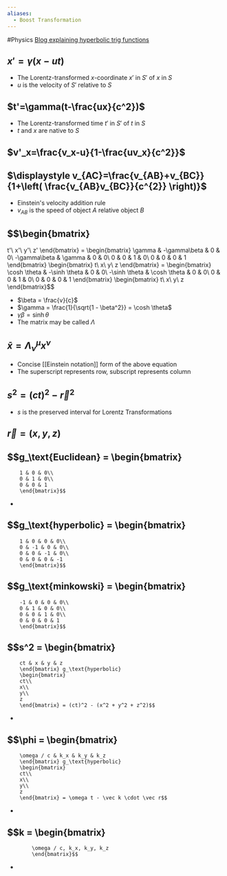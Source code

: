 ```yaml
---
aliases:
  - Boost Transformation
---
```

#Physics
[Blog explaining hyperbolic trig functions](https://www.physicslog.com/blog/2019/03/lorentz-hyperbolic-rotation/)
## $x'=\gamma(x-ut)$
* The Lorentz-transformed $x$-coordinate $x'$ in $S'$ of $x$ in $S$
* $u$ is the velocity of $S'$ relative to $S$
## $t'=\gamma(t-\frac{ux}{c^2})$
* The Lorentz-transformed time $t'$ in $S'$ of $t$ in $S$
* $t$ and $x$ are native to $S$
## $v'_x=\frac{v_x-u}{1-\frac{uv_x}{c^2}}$
## $\displaystyle v_{AC}=\frac{v_{AB}+v_{BC}}{1+\left( \frac{v_{AB}v_{BC}}{c^{2}} \right)}$
* Einstein's velocity addition rule
* $\displaystyle v_{AB}$ is the speed of object $\displaystyle A$ relative object $\displaystyle B$
## $$\begin{bmatrix}
t'\\
x'\\
y'\\
z'
\end{bmatrix} =
\begin{bmatrix}
\gamma & -\gamma\beta & 0 & 0\\
-\gamma\beta & \gamma & 0 & 0\\
0 & 0 & 1 & 0\\
0 & 0 & 0 & 1
\end{bmatrix}
\begin{bmatrix}
t\\
x\\
y\\
z
\end{bmatrix} = 
\begin{bmatrix}
\cosh \theta & -\sinh \theta & 0 & 0\\
-\sinh \theta & \cosh \theta & 0 & 0\\
0 & 0 & 1 & 0\\
0 & 0 & 0 & 1
\end{bmatrix}
\begin{bmatrix}
t\\
x\\
y\\
z
\end{bmatrix}$$
* $\beta = \frac{v}{c}$
* $\gamma = \frac{1}{\sqrt{1 - \beta^2}} = \cosh \theta$
* $\gamma\beta = \sinh \theta$
* The matrix may be called $\displaystyle \Lambda$
## $\displaystyle \bar{x}=\Lambda^{\mu}_{\nu}x^{\nu}$
* Concise [[Einstein notation]] form of the above equation
* The superscript represents row, subscript represents column
## $s^2 = (ct)^2 - \vec r^2$
* $s$ is the preserved interval for Lorentz Transformations
## $\vec r = (x, y, z)$
## $$g_\text{Euclidean} = \begin{bmatrix}
		1 & 0 & 0\\
		0 & 1 & 0\\
		0 & 0 & 1
		\end{bmatrix}$$
* 
## $$g_\text{hyperbolic} = \begin{bmatrix}
		1 & 0 & 0 & 0\\
		0 & -1 & 0 & 0\\
		0 & 0 & -1 & 0\\
		0 & 0 & 0 & -1
		\end{bmatrix}$$
## $$g_\text{minkowski} = \begin{bmatrix}
		-1 & 0 & 0 & 0\\
		0 & 1 & 0 & 0\\
		0 & 0 & 1 & 0\\
		0 & 0 & 0 & 1
		\end{bmatrix}$$
## $$s^2 = \begin{bmatrix}
		ct & x & y & z
		\end{bmatrix} g_\text{hyperbolic}
		\begin{bmatrix}
		ct\\
		x\\
		y\\
		z
		\end{bmatrix} = (ct)^2 - (x^2 + y^2 + z^2)$$
* 
## $$\phi = \begin{bmatrix}
		\omega / c & k_x & k_y & k_z
		\end{bmatrix} g_\text{hyperbolic}
		\begin{bmatrix}
		ct\\
		x\\
		y\\
		z
		\end{bmatrix} = \omega t - \vec k \cdot \vec r$$
* 
## $$k = \begin{bmatrix}
			\omega / c, k_x, k_y, k_z
			\end{bmatrix}$$
* 